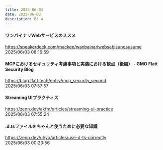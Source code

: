 ```yaml
---
title: 2025-06-03
date: 2025-06-03
description: B! 4
---
```


#### ワンバイナリWebサービスのススメ
https://speakerdeck.com/mackee/wanbainariwebsabisunosusume<br>
2025/06/03 08:16:59<br>


#### MCPにおけるセキュリティ考慮事項と実装における観点（後編） - GMO Flatt Security Blog
https://blog.flatt.tech/entry/mcp_security_second<br>
2025/06/03 07:57:57<br>


#### Streaming UIプラクティス
https://zenn.dev/akfm/articles/streaming-ui-practice<br>
2025/06/03 07:55:24<br>


#### .d.tsファイルをちゃんと使うために必要な知識
https://zenn.dev/uhyo/articles/use-d-ts-correctly<br>
2025/06/03 00:23:56<br>


